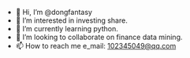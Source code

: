 - 👋 Hi, I’m @dongfantasy
- 👀 I’m interested in investing share.
- 🌱 I’m currently learning python.
- 💞️ I’m looking to collaborate on finance data mining.
- 📫 How to reach me e_mail: 102345049@qq.com

<!---
dongfantasy/dongfantasy is a ✨ special ✨ repository because its `README.md` (this file) appears on your GitHub profile.
You can click the Preview link to take a look at your changes.
--->
